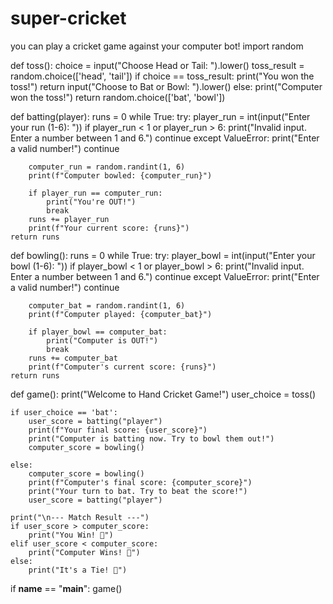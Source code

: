 # super-cricket
you can play a cricket game against your computer bot!
import random

def toss():
    choice = input("Choose Head or Tail: ").lower()
    toss_result = random.choice(['head', 'tail'])
    if choice == toss_result:
        print("You won the toss!")
        return input("Choose to Bat or Bowl: ").lower()
    else:
        print("Computer won the toss!")
        return random.choice(['bat', 'bowl'])

def batting(player):
    runs = 0
    while True:
        try:
            player_run = int(input("Enter your run (1-6): "))
            if player_run < 1 or player_run > 6:
                print("Invalid input. Enter a number between 1 and 6.")
                continue
        except ValueError:
            print("Enter a valid number!")
            continue

        computer_run = random.randint(1, 6)
        print(f"Computer bowled: {computer_run}")
        
        if player_run == computer_run:
            print("You're OUT!")
            break
        runs += player_run
        print(f"Your current score: {runs}")
    return runs

def bowling():
    runs = 0
    while True:
        try:
            player_bowl = int(input("Enter your bowl (1-6): "))
            if player_bowl < 1 or player_bowl > 6:
                print("Invalid input. Enter a number between 1 and 6.")
                continue
        except ValueError:
            print("Enter a valid number!")
            continue

        computer_bat = random.randint(1, 6)
        print(f"Computer played: {computer_bat}")
        
        if player_bowl == computer_bat:
            print("Computer is OUT!")
            break
        runs += computer_bat
        print(f"Computer's current score: {runs}")
    return runs

def game():
    print("Welcome to Hand Cricket Game!")
    user_choice = toss()

    if user_choice == 'bat':
        user_score = batting("player")
        print(f"Your final score: {user_score}")
        print("Computer is batting now. Try to bowl them out!")
        computer_score = bowling()

    else:
        computer_score = bowling()
        print(f"Computer's final score: {computer_score}")
        print("Your turn to bat. Try to beat the score!")
        user_score = batting("player")

    print("\n--- Match Result ---")
    if user_score > computer_score:
        print("You Win! 🎉")
    elif user_score < computer_score:
        print("Computer Wins! 🤖")
    else:
        print("It's a Tie! 🤝")

if __name__ == "__main__":
    game()

